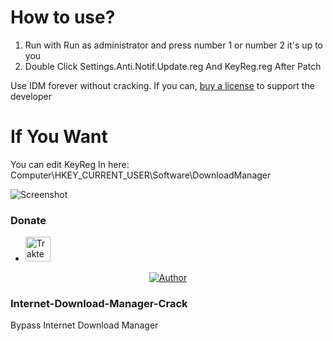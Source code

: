 # How to use?
1. Run with Run as administrator and press number 1 or number 2 it's up to you
2. Double Click Settings.Anti.Notif.Update.reg And KeyReg.reg After Patch

Use IDM forever without cracking. If you can, [buy a license](https://secure.internetdownloadmanager.com/buy_idm.html) to support the developer

# If You Want

You can edit KeyReg In here: Computer\HKEY_CURRENT_USER\Software\DownloadManager

![Screenshot](https://cdn.discordapp.com/attachments/804929494292496417/925551884389982309/unknown.png)

### Donate
* <a href="https://trakteer.id/fakhrijuanda12" target="_blank"><img id="wse-buttons-preview" src="https://cdn.trakteer.id/images/embed/trbtn-red-1.png" height="40" style="border:0px;height:40px;" alt="Trakteer Saya"></a>

<p align="center">
<a href="https://github.com/fskhrijuanda"><img title="Author" src="https://img.shields.io/badge/badge/Author-Fakhri-red.svg?style=for-the-badge&logo=github"></a>
</p>



### Internet-Download-Manager-Crack
Bypass Internet Download Manager

